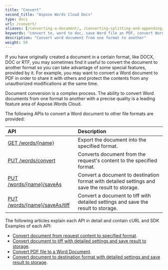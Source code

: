 ```yaml
---
title: "Convert"
second_title: "Aspose Words Cloud Docs"
type: docs
url: /convert/
aliases: [/converting-a-document/, /converting-splitting-and-appending/]
keywords: "convert to, word to doc, save Word file as PDF, convert Word document to HTML, Word doc to HTML, convert PDF to Word, TIFF file"
description: "Convert word document from one format to another"
weight: 50
---
```


If you have originally created a document in a certain format, like DOCX, DOC or RTF, you may sometimes find it useful to convert the document to another format so you can take advantage of some special features, provided by it. For example, you may want to convert a Word document to PDF in order to share it with others and protect the contents from any unauthorized modifications at the same time.

Document conversion is a complex process. The ability to convert Word documents from one format to another with a precise quality is a leading feature area of Aspose.Words Cloud.

The following APIs to convert a Word document to other file formats are provided:

|API|Description|
| :- | :- |
|[GET /words/{name}](https://apireference.aspose.cloud/words/#/Convert/GetDocumentWithFormat)|Export the document into the specified format.|
|[PUT /words/convert](https://apireference.aspose.cloud/words/#/Convert/ConvertDocument)|Converts document from the request's content to the specified format.|
|[PUT /words/{name}/saveAs](https://apireference.aspose.cloud/words/#/Convert/SaveAs)|Convert a document to destination format with detailed settings and save the result to storage.|
|[PUT /words/{name}/saveAs/tiff](https://apireference.aspose.cloud/words/#/Convert/SaveAsTiff)|Convert a document to tiff with detailed settings and save the result to storage.|

The following articles explain each API in detail and contain cURL and SDK Examples of each API:
- [Convert document from request content to specified format](/words/convert/specified-format/).
- [Convert document to tiff with detailed settings and save result to storage](/words/convert/document-to-tiff/).
- [Convert PDF file to a Word Document](/words/convert/pdf-to-word/).
- [Convert document to destination format with detailed settings and save result to storage](/words/convert/conversion-settings/).

